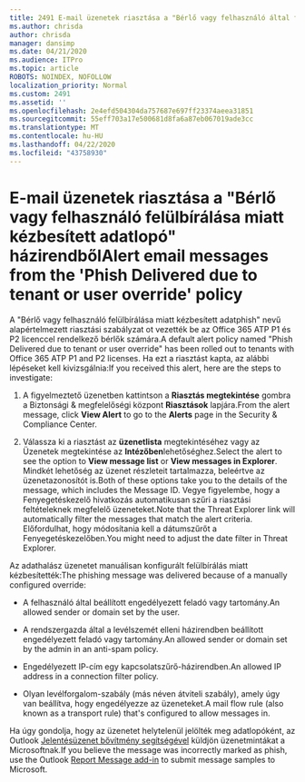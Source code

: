```yaml
---
title: 2491 E-mail üzenetek riasztása a "Bérlő vagy felhasználó által felülbírálása miatt kézbesített adatlopó" házirendből
ms.author: chrisda
author: chrisda
manager: dansimp
ms.date: 04/21/2020
ms.audience: ITPro
ms.topic: article
ROBOTS: NOINDEX, NOFOLLOW
localization_priority: Normal
ms.custom: 2491
ms.assetid: ''
ms.openlocfilehash: 2e4efd504304da757687e697ff23374aeea31851
ms.sourcegitcommit: 55eff703a17e500681d8fa6a87eb067019ade3cc
ms.translationtype: MT
ms.contentlocale: hu-HU
ms.lasthandoff: 04/22/2020
ms.locfileid: "43758930"
---
```

# <a name="alert-email-messages-from-the-phish-delivered-due-to-tenant-or-user-override-policy"></a><span data-ttu-id="e0aad-102">E-mail üzenetek riasztása a "Bérlő vagy felhasználó felülbírálása miatt kézbesített adatlopó" házirendből</span><span class="sxs-lookup"><span data-stu-id="e0aad-102">Alert email messages from the 'Phish Delivered due to tenant or user override' policy</span></span>

<span data-ttu-id="e0aad-103">A "Bérlő vagy felhasználó felülbírálása miatt kézbesített adatphish" nevű alapértelmezett riasztási szabályzat ot vezették be az Office 365 ATP P1 és P2 licenccel rendelkező bérlők számára.</span><span class="sxs-lookup"><span data-stu-id="e0aad-103">A default alert policy named "Phish Delivered due to tenant or user override" has been rolled out to tenants with Office 365 ATP P1 and P2 licenses.</span></span> <span data-ttu-id="e0aad-104">Ha ezt a riasztást kapta, az alábbi lépéseket kell kivizsgálnia:</span><span class="sxs-lookup"><span data-stu-id="e0aad-104">If you received this alert, here are the steps to investigate:</span></span>

1. <span data-ttu-id="e0aad-105">A figyelmeztető üzenetben kattintson a **Riasztás megtekintése** gombra a Biztonsági & megfelelőségi központ **Riasztások** lapjára.</span><span class="sxs-lookup"><span data-stu-id="e0aad-105">From the alert message, click **View Alert** to go to the **Alerts** page in the Security & Compliance Center.</span></span>

2. <span data-ttu-id="e0aad-106">Válassza ki a riasztást az **üzenetlista** megtekintéséhez vagy az Üzenetek megtekintése az **Intézőben**lehetőséghez.</span><span class="sxs-lookup"><span data-stu-id="e0aad-106">Select the alert to see the option to **View message list** or **View messages in Explorer**.</span></span> <span data-ttu-id="e0aad-107">Mindkét lehetőség az üzenet részleteit tartalmazza, beleértve az üzenetazonosítót is.</span><span class="sxs-lookup"><span data-stu-id="e0aad-107">Both of these options take you to the details of the message, which includes the Message ID.</span></span> <span data-ttu-id="e0aad-108">Vegye figyelembe, hogy a Fenyegetéskezelő hivatkozás automatikusan szűri a riasztási feltételeknek megfelelő üzeneteket.</span><span class="sxs-lookup"><span data-stu-id="e0aad-108">Note that the Threat Explorer link will automatically filter the messages that match the alert criteria.</span></span> <span data-ttu-id="e0aad-109">Előfordulhat, hogy módosítania kell a dátumszűrőt a Fenyegetéskezelőben.</span><span class="sxs-lookup"><span data-stu-id="e0aad-109">You might need to adjust the date filter in Threat Explorer.</span></span>

<span data-ttu-id="e0aad-110">Az adathalász üzenetet manuálisan konfigurált felülbírálás miatt kézbesítették:</span><span class="sxs-lookup"><span data-stu-id="e0aad-110">The phishing message was delivered because of a manually configured override:</span></span>

- <span data-ttu-id="e0aad-111">A felhasználó által beállított engedélyezett feladó vagy tartomány.</span><span class="sxs-lookup"><span data-stu-id="e0aad-111">An allowed sender or domain set by the user.</span></span>

- <span data-ttu-id="e0aad-112">A rendszergazda által a levélszemét elleni házirendben beállított engedélyezett feladó vagy tartomány.</span><span class="sxs-lookup"><span data-stu-id="e0aad-112">An allowed sender or domain set by the admin in an anti-spam policy.</span></span>

- <span data-ttu-id="e0aad-113">Engedélyezett IP-cím egy kapcsolatszűrő-házirendben.</span><span class="sxs-lookup"><span data-stu-id="e0aad-113">An allowed IP address in a connection filter policy.</span></span>

- <span data-ttu-id="e0aad-114">Olyan levélforgalom-szabály (más néven átviteli szabály), amely úgy van beállítva, hogy engedélyezze az üzeneteket.</span><span class="sxs-lookup"><span data-stu-id="e0aad-114">A mail flow rule (also known as a transport rule) that's configured to allow messages in.</span></span>

<span data-ttu-id="e0aad-115">Ha úgy gondolja, hogy az üzenetet helytelenül jelölték meg adatlopóként, az Outlook [Jelentésüzenet bővítmény segítségével](https://support.office.com/article/b5caa9f1-cdf3-4443-af8c-ff724ea719d2) küldjön üzenetmintákat a Microsoftnak.</span><span class="sxs-lookup"><span data-stu-id="e0aad-115">If you believe the message was incorrectly marked as phish, use the Outlook [Report Message add-in](https://support.office.com/article/b5caa9f1-cdf3-4443-af8c-ff724ea719d2) to submit message samples to Microsoft.</span></span>

